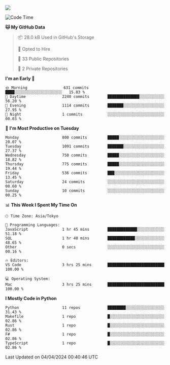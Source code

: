 ![](https://komarev.com/ghpvc/?username=kitagawa-hr)

<!--START_SECTION:waka-->
![Code Time](http://img.shields.io/badge/Code%20Time-802%20hrs%2055%20mins-blue)

**🐱 My GitHub Data** 

> 📦 28.0 kB Used in GitHub's Storage 
 > 
> 💼 Opted to Hire
 > 
> 📜 33 Public Repositories 
 > 
> 🔑 2 Private Repositories 
 > 
**I'm an Early 🐤** 

```text
🌞 Morning                631 commits         ████░░░░░░░░░░░░░░░░░░░░░   15.83 % 
🌆 Daytime                2240 commits        ██████████████░░░░░░░░░░░   56.20 % 
🌃 Evening                1114 commits        ███████░░░░░░░░░░░░░░░░░░   27.95 % 
🌙 Night                  1 commits           ░░░░░░░░░░░░░░░░░░░░░░░░░   00.03 % 
```
📅 **I'm Most Productive on Tuesday** 

```text
Monday                   800 commits         █████░░░░░░░░░░░░░░░░░░░░   20.07 % 
Tuesday                  1091 commits        ███████░░░░░░░░░░░░░░░░░░   27.37 % 
Wednesday                750 commits         █████░░░░░░░░░░░░░░░░░░░░   18.82 % 
Thursday                 775 commits         █████░░░░░░░░░░░░░░░░░░░░   19.44 % 
Friday                   536 commits         ███░░░░░░░░░░░░░░░░░░░░░░   13.45 % 
Saturday                 24 commits          ░░░░░░░░░░░░░░░░░░░░░░░░░   00.60 % 
Sunday                   10 commits          ░░░░░░░░░░░░░░░░░░░░░░░░░   00.25 % 
```


📊 **This Week I Spent My Time On** 

```text
🕑︎ Time Zone: Asia/Tokyo

💬 Programming Languages: 
JavaScript               1 hr 45 mins        █████████████░░░░░░░░░░░░   51.18 % 
SQL                      1 hr 40 mins        ████████████░░░░░░░░░░░░░   48.65 % 
Other                    0 secs              ░░░░░░░░░░░░░░░░░░░░░░░░░   00.16 % 

🔥 Editors: 
VS Code                  3 hrs 25 mins       █████████████████████████   100.00 % 

💻 Operating System: 
Mac                      3 hrs 25 mins       █████████████████████████   100.00 % 
```

**I Mostly Code in Python** 

```text
Python                   11 repos            ████████░░░░░░░░░░░░░░░░░   31.43 % 
Makefile                 1 repo              █░░░░░░░░░░░░░░░░░░░░░░░░   02.86 % 
Rust                     1 repo              █░░░░░░░░░░░░░░░░░░░░░░░░   02.86 % 
F#                       1 repo              █░░░░░░░░░░░░░░░░░░░░░░░░   02.86 % 
TypeScript               1 repo              █░░░░░░░░░░░░░░░░░░░░░░░░   02.86 % 
```




 Last Updated on 04/04/2024 00:40:46 UTC
<!--END_SECTION:waka-->
